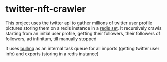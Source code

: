 
# twitter-nft-crawler
This project uses the twitter api to gather millions of twitter user profile pictures storing them  on a redis instance in a [redis set](https://redis.io/commands/sadd). It recursively crawls starting from an initial user profile, getting their followers, their followers of followers, ad infinitum, till manually stopped

It uses [bullmq](https://docs.bullmq.io) as an internal task queue for all imports (getting twitter user info) and exports (storing in a redis instance)
